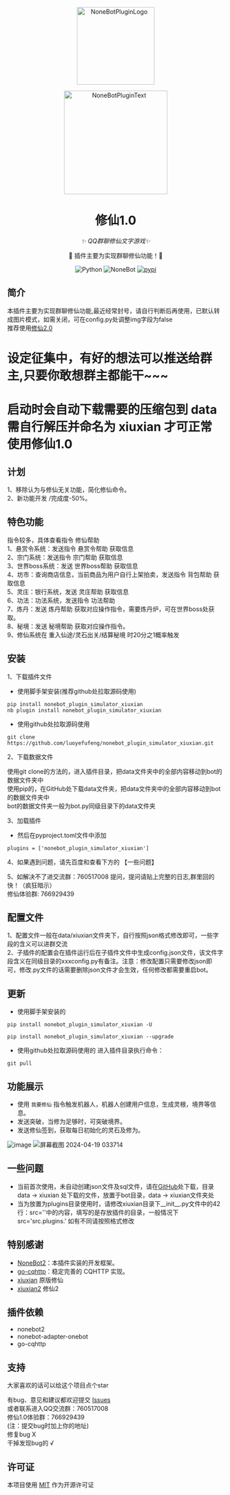 <div align="center">
  <img src="https://s2.loli.net/2022/06/16/opBDE8Swad5rU3n.png" width="180" height="180" alt="NoneBotPluginLogo">
  <br>
  <p><img src="https://s2.loli.net/2022/06/16/xsVUGRrkbn1ljTD.png" width="240" alt="NoneBotPluginText"></p>
</div>

<div align="center">

# 修仙1.0

_✨ QQ群聊修仙文字游戏✨_

🧬 插件主要为实现群聊修仙功能！🎉 

<p align="center">
  <img src="https://img.shields.io/badge/python-3.8+-blue.svg" alt="Python">
  <img src="https://img.shields.io/badge/nonebot-2.0.0r4+-red.svg" alt="NoneBot">
  <a href="https://pypi.org/project/nonebot_plugin_simulator_xiuxian/">
      <img src="https://img.shields.io/pypi/v/nonebot_plugin_simulator_xiuxian.svg" alt="pypi">
  </a>
</p>
</div>

## 简介

本插件主要为实现群聊修仙功能,最近经常封号，请自行判断后再使用，已默认转成图片模式，如需关闭，可在config.py处调整img字段为false<br>
推荐使用[修仙2.0](https://github.com/QingMuCat/nonebot_plugin_xiuxian_2)

# 设定征集中，有好的想法可以推送给群主,只要你敢想群主都能干~~~

# 启动时会自动下载需要的压缩包到 data <br>需自行解压并命名为 xiuxian 才可正常使用修仙1.0<br>

## 计划

1、移除认为与修仙无关功能，简化修仙命令。<br>
2、新功能开发 /完成度-50%。<br>

## 特色功能

  指令较多，具体查看指令 修仙帮助<br> 
  1、悬赏令系统：发送指令 悬赏令帮助 获取信息<br> 
  2、宗门系统：发送指令 宗门帮助 获取信息<br> 
  3、世界boss系统：发送 世界boss帮助 获取信息<br> 
  4、坊市：查询商店信息，当前商品为用户自行上架拍卖，发送指令 背包帮助 获取信息<br> 
  5、灵庄：银行系统，发送 灵庄帮助 获取信息<br> 
  6、功法：功法系统，发送指令 功法帮助<br> 
  7、炼丹：发送 炼丹帮助 获取对应操作指令，需要炼丹炉，可在世界boss处获取。<br> 
  8、秘境：发送 秘境帮助 获取对应操作指令。<br> 
  9、修仙系统在 重入仙途/灵石出关/结算秘境 时20分之1概率触发<br>
  
## 安装
1、下载插件文件

- 使用脚手架安装(推荐github处拉取源码使用)


```
pip install nonebot_plugin_simulator_xiuxian
nb plugin install nonebot_plugin_simulator_xiuxian
```

- 使用github处拉取源码使用

```
git clone https://github.com/luoyefufeng/nonebot_plugin_simulator_xiuxian.git
```

2、下载数据文件

使用git clone的方法的，进入插件目录，把data文件夹中的全部内容移动到bot的数据文件夹中<br>
使用pip的，在GitHub处下载data文件夹，把data文件夹中的全部内容移动到bot的数据文件夹中<br>
bot的数据文件夹一般为bot.py同级目录下的data文件夹

3、加载插件

- 然后在pyproject.toml文件中添加

```
plugins = ['nonebot_plugin_simulator_xiuxian']
```

4、如果遇到问题，请先百度和查看下方的 【一些问题】

5、如解决不了进交流群：760517008 提问，提问请贴上完整的日志,群里回的快！（疯狂暗示）<br> 
   修仙体验群: 766929439

## 配置文件
1、配置文件一般在data/xiuxian文件夹下，自行按照json格式修改即可，一些字段的含义可以进群交流<br>
2、子插件的配置会在插件运行后在子插件文件中生成config.json文件，该文件字段含义在同级目录的xxxconfig.py有备注。注意：修改配置只需要修改json即可，修改.py文件的话需要删除json文件才会生效，任何修改都需要重启bot。

## 更新
- 使用脚手架安装的
```
pip install nonebot_plugin_simulator_xiuxian -U
```
```
pip install nonebot_plugin_simulator_xiuxian --upgrade
```
- 使用github处拉取源码使用的
进入插件目录执行命令：
```
git pull
```


## 功能展示

- 使用 `我要修仙` 指令触发机器人，机器人创建用户信息，生成灵根，境界等信息。
- 发送突破，当修为足够时，可突破境界。
- 发送修仙签到，获取每日初始化的灵石及修为。

![image](https://user-images.githubusercontent.com/44226600/187607785-3ea934f4-2b5c-418e-9b99-e8a8e5562125.png)
![屏幕截图 2024-04-19 033714](https://github.com/luoyefufeng/nonebot_plugin_simulator_xiuxian/assets/127736993/8519dca7-6a49-409a-a386-0a64e1faa500)
## 一些问题

- 当前首次使用，未自动创建json文件及sql文件，请在[GitHub](https://codeload.github.com/luoyefufeng/xiuxian/zip/refs/heads/main)处下载，目录data -> xiuxian
处下载的文件，放置于bot目录，data -> xiuxian文件夹处
- 当为放置为plugins目录使用时，请修改xiuxian目录下__init__.py文件中的42行：src=''中的内容，填写的是存放插件的目录，一般情况下 src='src.plugins.'  如有不同请按照格式修改
## 特别感谢

- [NoneBot2](https://github.com/nonebot/nonebot2)：本插件实装的开发框架。
- [go-cqhttp](https://github.com/Mrs4s/go-cqhttp)：稳定完善的 CQHTTP 实现。
- [xiuxian](https://github.com/s52047qwas/nonebot_plugin_xiuxian) 原版修仙
- [xiuxian2](https://github.com/QingMuCat/nonebot_plugin_xiuxian_2) 修仙2
## 插件依赖


- nonebot2
- nonebot-adapter-onebot
- go-cqhttp

## 支持

大家喜欢的话可以给这个项目点个star

有bug、意见和建议都欢迎提交 [Issues](https://github.com/luoyefufeng/nonebot_plugin_simulator_xiuxian/issues) <br>或者联系进入QQ交流群：760517008<br>修仙1.0体验群：766929439<br>(注：提交bug时加上你的地址)<br>修复bug X<br>干掉发现bug的 √<br>


## 许可证
本项目使用 [MIT](https://choosealicense.com/licenses/mit/) 作为开源许可证

